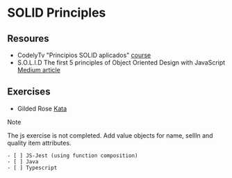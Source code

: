 # SOLID Principles

## Resoures

- CodelyTv "Principios SOLID aplicados" [course](https://pro.codely.com/library/principios-solid-aplicados-36875/77070/path/?path_id=7379060)
- S.O.L.I.D The first 5 principles of Object Oriented Design with JavaScript [Medium article](https://medium.com/@cramirez92/s-o-l-i-d-the-first-5-priciples-of-object-oriented-design-with-javascript-790f6ac9b9fa)


## Exercises
- Gilded Rose [Kata](https://kata-log.rocks/gilded-rose-kata)
>[!NOTE]
> The js exercise is not completed. Add value objects for name, sellIn and quality item attributes.

    - [ ] JS-Jest (using function composition)
    - [ ] Java
    - [ ] Typescript
